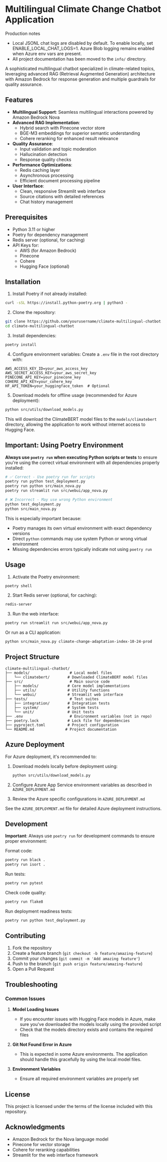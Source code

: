 # Multilingual Climate Change Chatbot Application

Production notes
- Local JSONL chat logs are disabled by default. To enable locally, set ENABLE_LOCAL_CHAT_LOGS=1. Azure Blob logging remains enabled when Azure env vars are present.
- All project documentation has been moved to the `info/` directory.

A sophisticated multilingual chatbot specialized in climate-related topics, leveraging advanced RAG (Retrieval Augmented Generation) architecture with Amazon Bedrock for response generation and multiple guardrails for quality assurance.

## Features

- **Multilingual Support**: Seamless multilingual interactions powered by Amazon Bedrock Nova
- **Advanced RAG Implementation**: 
  - Hybrid search with Pinecone vector store
  - BGE-M3 embeddings for superior semantic understanding
  - Cohere reranking for enhanced result relevance
- **Quality Assurance**:
  - Input validation and topic moderation
  - Hallucination detection
  - Response quality checks
- **Performance Optimizations**:
  - Redis caching layer
  - Asynchronous processing
  - Efficient document processing pipeline
- **User Interface**:
  - Clean, responsive Streamlit web interface
  - Source citations with detailed references
  - Chat history management

## Prerequisites

- Python 3.11 or higher
- Poetry for dependency management
- Redis server (optional, for caching)
- API Keys for:
  - AWS (for Amazon Bedrock)
  - Pinecone
  - Cohere
  - Hugging Face (optional)

## Installation

1. Install Poetry if not already installed:
```bash
curl -sSL https://install.python-poetry.org | python3 -
```

2. Clone the repository:
```bash
git clone https://github.com/yourusername/climate-multilingual-chatbot.git
cd climate-multilingual-chatbot
```

3. Install dependencies:
```bash
poetry install
```

4. Configure environment variables:
Create a `.env` file in the root directory with:
```env
AWS_ACCESS_KEY_ID=your_aws_access_key
AWS_SECRET_ACCESS_KEY=your_aws_secret_key
PINECONE_API_KEY=your_pinecone_key
COHERE_API_KEY=your_cohere_key
HF_API_TOKEN=your_huggingface_token  # Optional
```

5. Download models for offline usage (recommended for Azure deployment):
```bash
python src/utils/download_models.py
```
This will download the ClimateBERT model files to the `models/climatebert` directory, allowing the application to work without internet access to Hugging Face.

## Important: Using Poetry Environment

**Always use `poetry run` when executing Python scripts or tests** to ensure you're using the correct virtual environment with all dependencies properly installed:

```bash
# ✅ Correct - Use poetry run for scripts
poetry run python test_deployment.py
poetry run python src/main_nova.py
poetry run streamlit run src/webui/app_nova.py

# ❌ Incorrect - May use wrong Python environment
python test_deployment.py
python src/main_nova.py
```

This is especially important because:
- Poetry manages its own virtual environment with exact dependency versions
- Direct `python` commands may use system Python or wrong virtual environment
- Missing dependencies errors typically indicate not using `poetry run`

## Usage

1. Activate the Poetry environment:
```bash
poetry shell
```

2. Start Redis server (optional, for caching):
```bash
redis-server
```

3. Run the web interface:
```bash
poetry run streamlit run src/webui/app_nova.py
```

Or run as a CLI application:
```bash
python src/main_nova.py climate-change-adaptation-index-10-24-prod
```

## Project Structure

```
climate-multilingual-chatbot/
├── models/                  # Local model files
│   └── climatebert/        # Downloaded ClimateBERT model files
├── src/                     # Main source code
│   ├── models/             # Core model implementations
│   ├── utils/              # Utility functions
│   └── webui/              # Streamlit web interface
├── tests/                   # Test suites
│   ├── integration/        # Integration tests
│   ├── system/             # System tests
│   └── unit/               # Unit tests
├── .env                     # Environment variables (not in repo)
├── poetry.lock             # Lock file for dependencies
├── pyproject.toml          # Project configuration
└── README.md              # Project documentation
```

## Azure Deployment

For Azure deployment, it's recommended to:

1. Download models locally before deployment using:
   ```bash
   python src/utils/download_models.py
   ```

2. Configure Azure App Service environment variables as described in `AZURE_DEPLOYMENT.md`

3. Review the Azure specific configurations in `AZURE_DEPLOYMENT.md`

See the `AZURE_DEPLOYMENT.md` file for detailed Azure deployment instructions.

## Development

**Important**: Always use `poetry run` for development commands to ensure proper environment:

Format code:
```bash
poetry run black .
poetry run isort .
```

Run tests:
```bash
poetry run pytest
```

Check code quality:
```bash
poetry run flake8
```

Run deployment readiness tests:
```bash
poetry run python test_deployment.py
```

## Contributing

1. Fork the repository
2. Create a feature branch (`git checkout -b feature/amazing-feature`)
3. Commit your changes (`git commit -m 'Add amazing feature'`)
4. Push to the branch (`git push origin feature/amazing-feature`)
5. Open a Pull Request

## Troubleshooting

### Common Issues

1. **Model Loading Issues**
   - If you encounter issues with Hugging Face models in Azure, make sure you've downloaded the models locally using the provided script
   - Check that the models directory exists and contains the required files

2. **Git Not Found Error in Azure**
   - This is expected in some Azure environments. The application should handle this gracefully by using the local model files.

3. **Environment Variables**
   - Ensure all required environment variables are properly set

## License

This project is licensed under the terms of the license included with this repository.

## Acknowledgments

- Amazon Bedrock for the Nova language model
- Pinecone for vector storage
- Cohere for reranking capabilities
- Streamlit for the web interface framework
